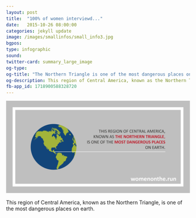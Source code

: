```yaml
---
layout: post
title:  "100% of women interviewd..."
date:   2015-10-26 08:00:00
categories: jekyll update
image: /images/smallinfos/small_info3.jpg
bgpos: 
type: infographic
sound: 
twitter-card: summary_large_image
og-type:
og-title: "The Northern Triangle is one of the most dangerous places on earth"
og-description: This region of Central America, known as the Northern Triangle, is one of the most dangerous places on earth.
fb-app_id: 1718900588328720
---
```


<img src="/images/Twitter_2.jpg"/>

This region of Central America, known as the Northern Triangle, is one of the most dangerous places on earth.